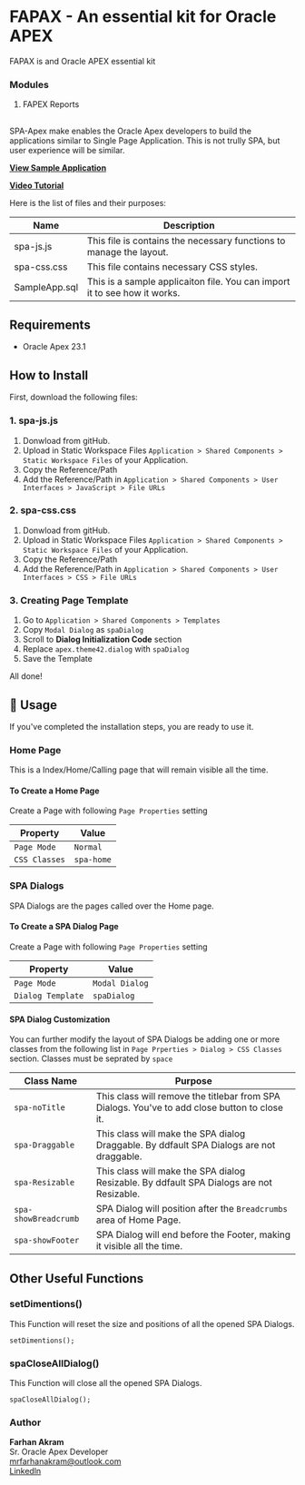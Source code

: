 # FAPAX - An essential kit for Oracle APEX
FAPAX is and Oracle APEX essential kit

### Modules
1. FAPEX Reports

   
## 
SPA-Apex make enables the Oracle Apex developers to build the applications similar to Single Page Application. This is not trully SPA, but user experience will be similar.

[**View Sample Application**](https://apex.oracle.com/pls/apex/r/skm5156/spa-apex/home)

[**Video Tutorial**](https://youtu.be/zzgZ1enBkxI)

Here is the list of files and their purposes:

| Name                     | Description                                                              |
|--------------------------|--------------------------------------------------------------------------|
|spa-js.js                 | This file is contains the necessary functions to manage the layout.      |
|spa-css.css               | This file contains necessary CSS styles.
|SampleApp.sql             | This is a sample applicaiton file. You can import it to see how it works.|


## Requirements

- Oracle Apex 23.1

## How to Install

First, download the following files:


### 1. spa-js.js
1. Donwload from gitHub.
2. Upload in Static Workspace Files `Application > Shared Components > Static Workspace Files` of your Application.
3. Copy the Reference/Path
4. Add the Reference/Path in `Application > Shared Components > User Interfaces > JavaScript > File URLs`

### 2. spa-css.css
1. Donwload from gitHub.
2. Upload in Static Workspace Files `Application > Shared Components > Static Workspace Files` of your Application.
3. Copy the Reference/Path
4. Add the Reference/Path in `Application > Shared Components > User Interfaces > CSS > File URLs`

### 3. Creating Page Template
1. Go to `Application > Shared Components > Templates`
2. Copy `Modal Dialog` as `spaDialog`
3. Scroll to **Dialog Initialization Code** section
4. Replace `apex.theme42.dialog` with `spaDialog`
5. Save the Template

All done!

## 📖 Usage
If you've completed the installation steps, you are ready to use it.

### Home Page
This is a Index/Home/Calling page that will remain visible all the time. 

#### To Create a Home Page
Create a Page with following `Page Properties` setting

| Property       | Value           |
|----------------|-----------------|
| `Page Mode`    | `Normal`        |
| `CSS Classes`  | `spa-home`      |


### SPA Dialogs
SPA Dialogs are the pages called over the Home page.

#### To Create a SPA Dialog Page
Create a Page with following `Page Properties` setting

| Property         | Value           |
|------------------|-----------------|
| `Page Mode`      | `Modal Dialog`  |
| `Dialog Template`| `spaDialog`     |

#### SPA Dialog Customization
You can further modify the layout of SPA Dialogs be adding one or more classes from the following list in `Page Prperties > Dialog > CSS Classes` section. Classes must be seprated by `space`

| Class Name                | Purpose                                                                                                    | 
|---------------------------|------------------------------------------------------------------------------------------------------------|
| `spa-noTitle`             | This class will remove the titlebar from SPA Dialogs. You've to add close button to close it.              |
| `spa-Draggable`           | This class will make the SPA dialog Draggable. By ddfault SPA Dialogs are not draggable.                   |
| `spa-Resizable`           | This class will make the SPA dialog Resizable. By ddfault SPA Dialogs are not Resizable.                   |
| `spa-showBreadcrumb`      | SPA Dialog will position after the `Breadcrumbs` area of Home Page.                                        |
| `spa-showFooter`          | SPA Dialog will end before the Footer, making it visible all the time.                                     |


## Other Useful Functions

### setDimentions()
This Function will reset the size and positions of all the opened SPA Dialogs.

```
setDimentions();
```

### spaCloseAllDialog()
This Function will close all the opened SPA Dialogs.

```
spaCloseAllDialog();
```
### Author
**Farhan Akram**  
Sr. Oracle Apex Developer  
mrfarhanakram@outlook.com  
[Linkedln](https://www.linkedin.com/in/mrfarhanakram)
